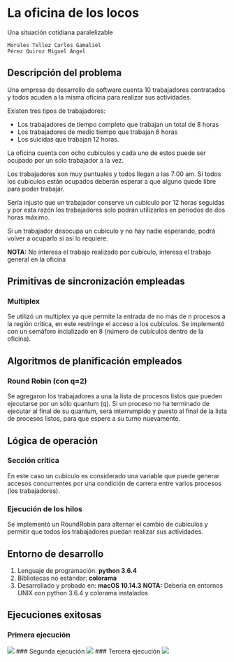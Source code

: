# La oficina de los locos
Una situación cotidiana paralelizable
```
Morales Tellez Carlos Gamaliel
Pérez Quiroz Miguel Ángel
```
## Descripción del problema
Una empresa de desarrollo de software cuenta 10 trabajadores contratados y todos acuden a la misma oficina para realizar sus actividades.

Existen tres tipos de trabajadores: 
* Los trabajadores de tiempo completo que trabajan un total de 8 horas
* Los trabajadores de medio tiempo que trabajan 6 horas
* Los suicidas que trabajan 12 horas.

La oficina cuenta con ocho cubículos y cada uno de estos puede ser ocupado por un solo trabajador a la vez.

Los trabajadores son muy puntuales y todos llegan a las 7:00 am. Si todos los cubículos están ocupados deberán esperar a que alguno quede libre para poder trabajar.

Sería injusto que un trabajador conserve un cubículo por 12 horas seguidas y por esta razón los trabajadores solo podrán utilizarlos en periodos de dos horas máximo. 

Si un trabajador desocupa un cubículo y no hay nadie esperando, podrá volver a ocuparlo si así lo requiere.

**NOTA:** No interesa el trabajo realizado por cubículo, interesa el trabajo general en la oficina

## Primitivas de sincronización empleadas
### Multiplex
Se utilizó un multiplex ya que permite la entrada de no más de n procesos a la región crítica, en este restringe el acceso a los cubículos. Se implementó con un semáforo incializado en 8 (número de cubículos dentro de la oficina).

## Algoritmos de planificación empleados
### Round Robin (con q=2)
Se agregaron los trabajadores a una la lista de procesos listos que pueden ejecutarse por un sólo quantum (q). Si un proceso no ha terminado de ejecutar al final de su quantum, será interrumpido y puesto al final de la lista de procesos listos, para que espere a su turno nuevamente. 

## Lógica de operación
### Sección crítica
En este caso un cubículo es considerado una variable que puede generar accesos concurrentes por una condición de carrera entre varios procesos (los trabajadores).
### Ejecución de los hilos
Se implementó un RoundRobin para alternar el cambio de cubículos y permitir que todos los trabajadores puedan realizar sus actividades.

## Entorno de desarrollo
1. Lenguaje de programación: **python 3.6.4**
2. Bibliotecas no estándar: **colorama**
3. Desarrollado y probado en: **macOS 10.14.3** 
**NOTA:** Debería en entornos UNIX con python 3.6.4 y colorama instalados

## Ejecuciones exitosas
### Primera ejecución
<img src= "https://media.giphy.com/media/88iY5aZ1ktni8MBQPX/giphy.gif">
### Segunda ejecución
<img src= "https://media.giphy.com/media/dn0w2v0MCYHJWjHn4B/giphy.gif">
### Tercera ejecución
<img src= "https://media.giphy.com/media/d2Sud63AhjOpIp8AEC/giphy.gif">
